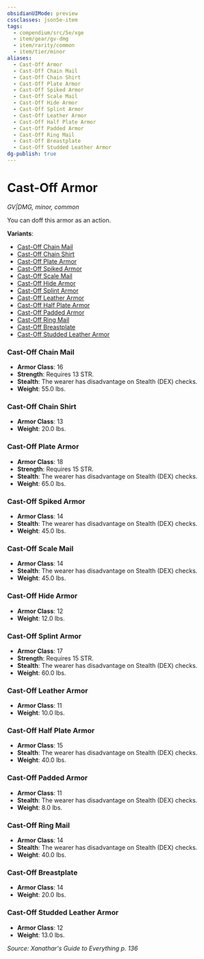 ```yaml
---
obsidianUIMode: preview
cssclasses: json5e-item
tags:
  - compendium/src/5e/xge
  - item/gear/gv-dmg
  - item/rarity/common
  - item/tier/minor
aliases:
  - Cast-Off Armor
  - Cast-Off Chain Mail
  - Cast-Off Chain Shirt
  - Cast-Off Plate Armor
  - Cast-Off Spiked Armor
  - Cast-Off Scale Mail
  - Cast-Off Hide Armor
  - Cast-Off Splint Armor
  - Cast-Off Leather Armor
  - Cast-Off Half Plate Armor
  - Cast-Off Padded Armor
  - Cast-Off Ring Mail
  - Cast-Off Breastplate
  - Cast-Off Studded Leather Armor
dg-publish: true
---
```

# Cast-Off Armor
*GV|DMG, minor, common*  


You can doff this armor as an action.

**Variants**:
- [Cast-Off Chain Mail](#Cast-Off%20Chain%20Mail)
- [Cast-Off Chain Shirt](#Cast-Off%20Chain%20Shirt)
- [Cast-Off Plate Armor](#Cast-Off%20Plate%20Armor)
- [Cast-Off Spiked Armor](#Cast-Off%20Spiked%20Armor)
- [Cast-Off Scale Mail](#Cast-Off%20Scale%20Mail)
- [Cast-Off Hide Armor](#Cast-Off%20Hide%20Armor)
- [Cast-Off Splint Armor](#Cast-Off%20Splint%20Armor)
- [Cast-Off Leather Armor](#Cast-Off%20Leather%20Armor)
- [Cast-Off Half Plate Armor](#Cast-Off%20Half%20Plate%20Armor)
- [Cast-Off Padded Armor](#Cast-Off%20Padded%20Armor)
- [Cast-Off Ring Mail](#Cast-Off%20Ring%20Mail)
- [Cast-Off Breastplate](#Cast-Off%20Breastplate)
- [Cast-Off Studded Leather Armor](#Cast-Off%20Studded%20Leather%20Armor)

### Cast-Off Chain Mail

- **Armor Class**: 16
- **Strength**: Requires 13 STR.
- **Stealth**: The wearer has disadvantage on Stealth (DEX) checks.
- **Weight**: 55.0 lbs.

### Cast-Off Chain Shirt

- **Armor Class**: 13
- **Weight**: 20.0 lbs.

### Cast-Off Plate Armor

- **Armor Class**: 18
- **Strength**: Requires 15 STR.
- **Stealth**: The wearer has disadvantage on Stealth (DEX) checks.
- **Weight**: 65.0 lbs.

### Cast-Off Spiked Armor

- **Armor Class**: 14
- **Stealth**: The wearer has disadvantage on Stealth (DEX) checks.
- **Weight**: 45.0 lbs.

### Cast-Off Scale Mail

- **Armor Class**: 14
- **Stealth**: The wearer has disadvantage on Stealth (DEX) checks.
- **Weight**: 45.0 lbs.

### Cast-Off Hide Armor

- **Armor Class**: 12
- **Weight**: 12.0 lbs.

### Cast-Off Splint Armor

- **Armor Class**: 17
- **Strength**: Requires 15 STR.
- **Stealth**: The wearer has disadvantage on Stealth (DEX) checks.
- **Weight**: 60.0 lbs.

### Cast-Off Leather Armor

- **Armor Class**: 11
- **Weight**: 10.0 lbs.

### Cast-Off Half Plate Armor

- **Armor Class**: 15
- **Stealth**: The wearer has disadvantage on Stealth (DEX) checks.
- **Weight**: 40.0 lbs.

### Cast-Off Padded Armor

- **Armor Class**: 11
- **Stealth**: The wearer has disadvantage on Stealth (DEX) checks.
- **Weight**: 8.0 lbs.

### Cast-Off Ring Mail

- **Armor Class**: 14
- **Stealth**: The wearer has disadvantage on Stealth (DEX) checks.
- **Weight**: 40.0 lbs.

### Cast-Off Breastplate

- **Armor Class**: 14
- **Weight**: 20.0 lbs.

### Cast-Off Studded Leather Armor

- **Armor Class**: 12
- **Weight**: 13.0 lbs.


*Source: Xanathar's Guide to Everything p. 136*